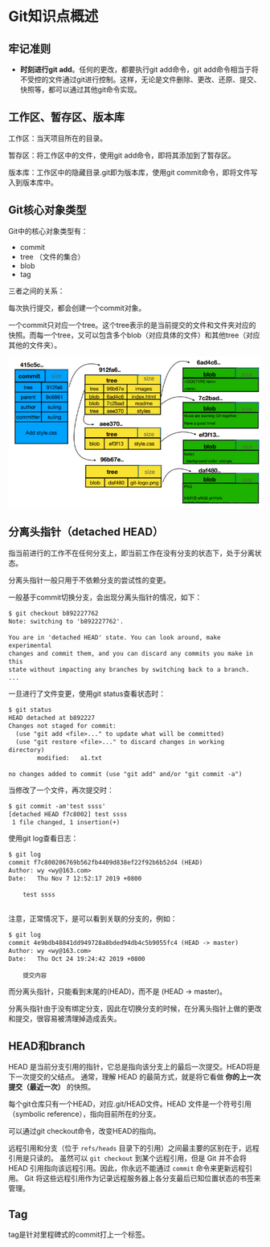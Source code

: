 # Git知识点概述



## 牢记准则

- **时刻进行git add**。任何的更改，都要执行git add命令，git add命令相当于将不受控的文件通过git进行控制。这样，无论是文件删除、更改、还原、提交、快照等，都可以通过其他git命令实现。





## 工作区、暂存区、版本库

工作区：当天项目所在的目录。

暂存区：将工作区中的文件，使用git add命令，即将其添加到了暂存区。

版本库：工作区中的隐藏目录.git即为版本库，使用git commit命令，即将文件写入到版本库中。



## Git核心对象类型

Git中的核心对象类型有：

- commit
- tree （文件的集合）
- blob
- tag

三者之间的关系：

每次执行提交，都会创建一个commit对象。

一个commit只对应一个tree。这个tree表示的是当前提交的文件和文件夹对应的快照。而每一个tree，又可以包含多个blob（对应具体的文件）和其他tree（对应其他的文件夹）。

![git-object](assets/git-object.png)



## 分离头指针（detached HEAD）

指当前进行的工作不在任何分支上，即当前工作在没有分支的状态下，处于分离状态。

 分离头指针一般只用于不依赖分支的尝试性的变更。

一般基于commit切换分支，会出现分离头指针的情况，如下：

```shell
$ git checkout b892227762
Note: switching to 'b892227762'.

You are in 'detached HEAD' state. You can look around, make experimental
changes and commit them, and you can discard any commits you make in this
state without impacting any branches by switching back to a branch.
...
```

一旦进行了文件变更，使用git status查看状态时：

```shell
$ git status
HEAD detached at b892227
Changes not staged for commit:
  (use "git add <file>..." to update what will be committed)
  (use "git restore <file>..." to discard changes in working directory)
        modified:   a1.txt

no changes added to commit (use "git add" and/or "git commit -a")

```

当修改了一个文件，再次提交时：

```shell
$ git commit -am'test ssss'
[detached HEAD f7c8002] test ssss
 1 file changed, 1 insertion(+)
```

使用git log查看日志：

```shell
$ git log
commit f7c800206769b562fb4409d838ef22f92b6b52d4 (HEAD)
Author: wy <wy@163.com>
Date:   Thu Nov 7 12:52:17 2019 +0800

    test ssss


```

注意，正常情况下，是可以看到关联的分支的，例如：

```shell
$ git log
commit 4e9bdb48841dd949728a8bded94db4c5b9055fc4 (HEAD -> master)
Author: wy <wy@163.com>
Date:   Thu Oct 24 19:24:42 2019 +0800

    提交内容

```

而分离头指针，只能看到末尾的(HEAD)，而不是 (HEAD -> master)。

分离头指针由于没有绑定分支，因此在切换分支的时候，在分离头指针上做的更改和提交，很容易被清理掉造成丢失。



## HEAD和branch

HEAD 是当前分支引用的指针，它总是指向该分支上的最后一次提交。HEAD将是下一次提交的父结点。 通常，理解 HEAD 的最简方式，就是将它看做 **你的上一次提交（最近一次）** 的快照。

每个git仓库只有一个HEAD，对应.git/HEAD文件。HEAD 文件是一个符号引用（symbolic reference），指向目前所在的分支。

可以通过git checkout命令，改变HEAD的指向。

远程引用和分支（位于 `refs/heads` 目录下的引用）之间最主要的区别在于，远程引用是只读的。 虽然可以 `git checkout` 到某个远程引用，但是 Git 并不会将 HEAD 引用指向该远程引用。因此，你永远不能通过 `commit` 命令来更新远程引用。 Git 将这些远程引用作为记录远程服务器上各分支最后已知位置状态的书签来管理。



## Tag

tag是针对里程碑式的commit打上一个标签。